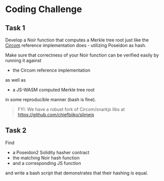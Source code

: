 # Coding Challenge

## Task 1

Develop a Noir function that computes a Merkle tree root just like the [Circom](./merkleproof.circom) reference implementation does - utilizing Poseidon as hash.

Make sure that correctness of your Noir function can be verified easily by running it against 

- the Circom reference implementation 

as well as

- a JS-WASM computed Merkle tree root 

in some reproducible manner (bash is fine).

> FYI: We have a robust fork of Circom/snarkjs libs at https://github.com/chiefbiiko/slimejs

## Task 2

Find 

- a Poseidon2 Solidity hasher contract 
- the matching Noir hash function
- and a corresponding JS function

and write a bash script that demonstrates that their hashing is equal.